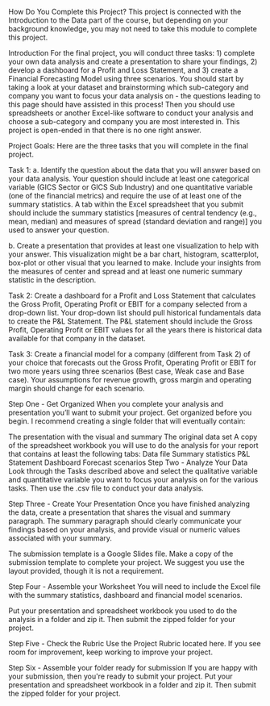 How Do You Complete this Project?
This project is connected with the Introduction to the Data part of the course, but depending on your background knowledge, you may not need to take this module to complete this project.

Introduction
For the final project, you will conduct three tasks: 1) complete your own data analysis and create a presentation to share your findings, 2) develop a dashboard for a Profit and Loss Statement, and 3) create a Financial Forecasting Model using three scenarios. You should start by taking a look at your dataset and brainstorming which sub-category and company you want to focus your data analysis on - the questions leading to this page should have assisted in this process! Then you should use spreadsheets or another Excel-like software to conduct your analysis and choose a sub-category and company you are most interested in. This project is open-ended in that there is no one right answer.

Project Goals:
Here are the three tasks that you will complete in the final project.

Task 1:
a. Identify the question about the data that you will answer based on your data analysis. Your question should include at least one categorical variable (GICS Sector or GICS Sub Industry) and one quantitative variable (one of the financial metrics) and require the use of at least one of the summary statistics. A tab within the Excel spreadsheet that you submit should include the summary statistics [measures of central tendency (e.g., mean, median) and measures of spread (standard deviation and range)] you used to answer your question.

b. Create a presentation that provides at least one visualization to help with your answer. This visualization might be a bar chart, histogram, scatterplot, box-plot or other visual that you learned to make. Include your insights from the measures of center and spread and at least one numeric summary statistic in the description.

Task 2:
Create a dashboard for a Profit and Loss Statement that calculates the Gross Profit, Operating Profit or EBIT for a company selected from a drop-down list. Your drop-down list should pull historical fundamentals data to create the P&L Statement. The P&L statement should include the Gross Profit, Operating Profit or EBIT values for all the years there is historical data available for that company in the dataset.

Task 3:
Create a financial model for a company (different from Task 2) of your choice that forecasts out the Gross Profit, Operating Profit or EBIT for two more years using three scenarios (Best case, Weak case and Base case). Your assumptions for revenue growth, gross margin and operating margin should change for each scenario.

Step One - Get Organized
When you complete your analysis and presentation you’ll want to submit your project. Get organized before you begin. I recommend creating a single folder that will eventually contain:

The presentation with the visual and summary
The original data set
A copy of the spreadsheet workbook you will use to do the analysis for your report that contains at least the following tabs:
Data file
Summary statistics
P&L Statement Dashboard
Forecast scenarios
Step Two - Analyze Your Data
Look through the Tasks described above and select the qualitative variable and quantitative variable you want to focus your analysis on for the various tasks. Then use the .csv file to conduct your data analysis.

Step Three - Create Your Presentation
Once you have finished analyzing the data, create a presentation that shares the visual and summary paragraph. The summary paragraph should clearly communicate your findings based on your analysis, and provide visual or numeric values associated with your summary.



The submission template is a Google Slides file. Make a copy of the submission template to complete your project. We suggest you use the layout provided, though it is not a requirement.

Step Four - Assemble your Worksheet You will need to include the Excel file with the summary statistics, dashboard and financial model scenarios.


Put your presentation and spreadsheet workbook you used to do the analysis in a folder and zip it. Then submit the zipped folder for your project.

Step Five - Check the Rubric
Use the Project Rubric located here. If you see room for improvement, keep working to improve your project.

Step Six - Assemble your folder ready for submission
If you are happy with your submission, then you're ready to submit your project. Put your presentation and spreadsheet workbook in a folder and zip it. Then submit the zipped folder for your project.
